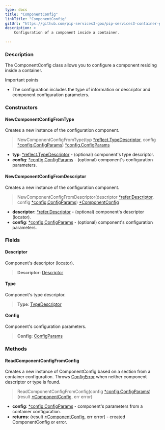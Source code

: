 ```yaml
---
type: docs
title: "ComponentConfig"
linkTitle: "ComponentConfig"
gitUrl: "https://github.com/pip-services3-gox/pip-services3-container-gox"
description: >
    Configuration of a component inside a container.
   
---
```


### Description

The ComponentConfig class allows you to configure a component residing inside a container.

Important points

- The configuration includes the type of information or descriptor and component configuration parameters.

### Constructors

#### NewComponentConfigFromType
Creates a new instance of the configuration component.

> NewComponentConfigFromType(typ [*reflect.TypeDescriptor](../../../commons/reflect/type_descriptor), config [*config.ConfigParams](../../../components/config/config_params)) [*config.ConfigParams](../../../components/config/config_params)

- **typ**: [*reflect.TypeDescriptor](../../../commons/reflect/type_descriptor) - (optional) component's type descriptor.
- **config**: [*config.ConfigParams](../../../components/config/config_params) - (optional) component's configuration parameters.

#### NewComponentConfigFromDescriptor
Creates a new instance of the configuration component.

> NewComponentConfigFromDescriptor(descriptor [*refer.Descriptor](../../../components/refer/descriptor), config [*config.ConfigParams](../../../components/config/config_params)) [*ComponentConfig]()

- **descriptor**: [*refer.Descriptor](../../../components/refer/descriptor) - (optional) component's descriptor (locator).
- **config**: [*config.ConfigParams](../../../components/config/config_params) - (optional) component's configuration parameters.


### Fields

<span class="hide-title-link">

#### Descriptor
Component's descriptor (locator).
> **Descriptor**: [Descriptor](../../../components/refer/descriptor)

#### Type
Component's type descriptor.
> **Type**: [TypeDescriptor](../../../commons/reflect/type_descriptor)

#### Config
Component's configuration parameters.
> **Config**: [ConfigParams](../../../components/config/config_params)

</span>

### Methods

#### ReadComponentConfigFromConfig
Creates a new instance of ComponentConfig based on a section from a container configuration.
Throws [ConfigError](../../../commons/errors/config_error) when neither component descriptor or type is found.

> ReadComponentConfigFromConfig(config [*config.ConfigParams](../../../components/config/config_params)) (result [*ComponentConfig](), err error)

- **config**: [*config.ConfigParams](../../../components/config/config_params) - component's parameters from a container configuration.
- **returns**: (result [*ComponentConfig](), err error) - created ComponentConfig or error.

